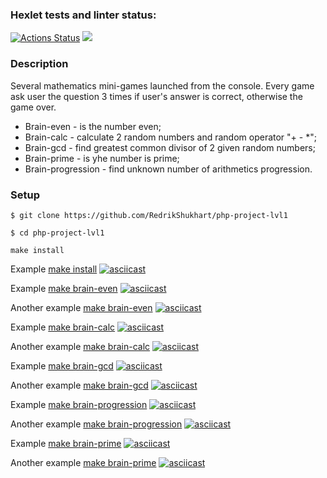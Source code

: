 ### Hexlet tests and linter status:
[![Actions Status](https://github.com/RedrikShukhart/php-project-lvl1/workflows/hexlet-check/badge.svg)](https://github.com/RedrikShukhart/php-project-lvl1/actions)
<a href="https://codeclimate.com/github/RedrikShukhart/php-project-lvl1/maintainability"><img src="https://api.codeclimate.com/v1/badges/375040e12e763075bc02/maintainability" /></a>

### Description
Several mathematics mini-games launched from the console. Every game ask user the question 3 times if user's answer is correct, otherwise the game over.   
* Brain-even - is the number even;
* Brain-calc - calculate 2 random numbers and random operator "+ - *";
* Brain-gcd - find greatest common divisor of 2 given random numbers;
* Brain-prime - is yhe number is prime;
* Brain-progression - find unknown number of arithmetics progression.

### Setup
    $ git clone https://github.com/RedrikShukhart/php-project-lvl1
    
    $ cd php-project-lvl1
    
    make install
 
Example [make install](https://asciinema.org/a/P6uSGM37vGocUsfa3T4fizuT4)
[![asciicast](https://asciinema.org/a/P6uSGM37vGocUsfa3T4fizuT4.svg)](https://asciinema.org/a/P6uSGM37vGocUsfa3T4fizuT4)

Example [make brain-even](https://asciinema.org/a/4baV0MbnXUtUWXmWBuFAqt8yO)
[![asciicast](https://asciinema.org/a/4baV0MbnXUtUWXmWBuFAqt8yO.svg)](https://asciinema.org/a/4baV0MbnXUtUWXmWBuFAqt8yO)

Another example [make brain-even](https://asciinema.org/a/cWFGQgrt9d8ynCT03GlM1YamM)
[![asciicast](https://asciinema.org/a/cWFGQgrt9d8ynCT03GlM1YamM.svg)](https://asciinema.org/a/cWFGQgrt9d8ynCT03GlM1YamM)

Example [make brain-calc](https://asciinema.org/a/F4Wu5lCS31qCBmRRtOB9xudlV)
[![asciicast](https://asciinema.org/a/F4Wu5lCS31qCBmRRtOB9xudlV.svg)](https://asciinema.org/a/F4Wu5lCS31qCBmRRtOB9xudlV)

Another example [make brain-calc](https://asciinema.org/a/Tz1ytznz6WjhsyqyNbtgB8sHx)
[![asciicast](https://asciinema.org/a/Tz1ytznz6WjhsyqyNbtgB8sHx.svg)](https://asciinema.org/a/Tz1ytznz6WjhsyqyNbtgB8sHx)

Example [make brain-gcd](https://asciinema.org/a/DxDfKxWLmak411jW68zMHIj0a)
[![asciicast](https://asciinema.org/a/DxDfKxWLmak411jW68zMHIj0a.svg)](https://asciinema.org/a/DxDfKxWLmak411jW68zMHIj0a)

Another example [make brain-gcd](https://asciinema.org/a/jpfDpdbDRGoyin6UusPaUB3n2)
[![asciicast](https://asciinema.org/a/jpfDpdbDRGoyin6UusPaUB3n2.svg)](https://asciinema.org/a/jpfDpdbDRGoyin6UusPaUB3n2)

Example [make brain-progression](https://asciinema.org/a/Y3okZ2Rxvqem2zDcslGF4L8N7)
[![asciicast](https://asciinema.org/a/Y3okZ2Rxvqem2zDcslGF4L8N7.svg)](https://asciinema.org/a/Y3okZ2Rxvqem2zDcslGF4L8N7)

Another example [make brain-progression](https://asciinema.org/a/W1KOJaHCvgNVZAAiCUtd3wb04)
[![asciicast](https://asciinema.org/a/W1KOJaHCvgNVZAAiCUtd3wb04.svg)](https://asciinema.org/a/W1KOJaHCvgNVZAAiCUtd3wb04)

Example [make brain-prime](https://asciinema.org/a/j8EJWxkBV8ponDuyNpPR5WlgN)
[![asciicast](https://asciinema.org/a/j8EJWxkBV8ponDuyNpPR5WlgN.svg)](https://asciinema.org/a/j8EJWxkBV8ponDuyNpPR5WlgN)

Another example [make brain-prime](https://asciinema.org/a/VKfLeaYApMFnuA8InYYaG4z5h)
[![asciicast](https://asciinema.org/a/VKfLeaYApMFnuA8InYYaG4z5h.svg)](https://asciinema.org/a/VKfLeaYApMFnuA8InYYaG4z5h)
